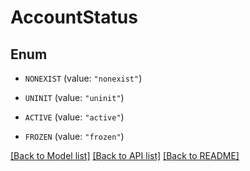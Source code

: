 # AccountStatus

## Enum


* `NONEXIST` (value: `"nonexist"`)

* `UNINIT` (value: `"uninit"`)

* `ACTIVE` (value: `"active"`)

* `FROZEN` (value: `"frozen"`)


[[Back to Model list]](../README.md#documentation-for-models) [[Back to API list]](../README.md#documentation-for-api-endpoints) [[Back to README]](../README.md)


